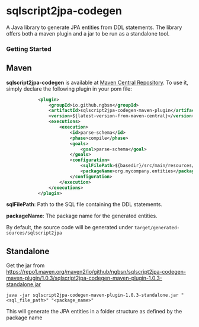 # sqlscript2jpa-codegen

A Java library to generate JPA entities from DDL statements. The library offers both a maven plugin and a jar to be run as a standalone tool.

### Getting Started

## Maven

**sqlscript2jpa-codegen** is available at [Maven Central Repository](https://central.sonatype.com/artifact/io.github.ngbsn/sqlscript2jpa-codegen-maven-plugin).
To use it, simply declare the following plugin in your pom file:

```xml
            <plugin>
                <groupId>io.github.ngbsn</groupId>
                <artifactId>sqlscript2jpa-codegen-maven-plugin</artifactId>
                <version>${latest-version-from-maven-central}</version>
                <executions>
                    <execution>
                        <id>parse-schema</id>
                        <phase>compile</phase>
                        <goals>
                            <goal>parse-schema</goal>
                        </goals>
                        <configuration>
                            <sqlFilePath>${basedir}/src/main/resources/sql/organization.sql</sqlFilePath>
                            <packageName>org.mycompany.entities</packageName>
                        </configuration>
                    </execution>
                </executions>
            </plugin>
```
**sqlFilePath**: Path to the SQL file containing the DDL statements.

**packageName**: The package name for the generated entities.

By default, the source code will be generated under `target/generated-sources/sqlscript2jpa`

## Standalone

Get the jar from https://repo1.maven.org/maven2/io/github/ngbsn/sqlscript2jpa-codegen-maven-plugin/1.0.3/sqlscript2jpa-codegen-maven-plugin-1.0.3-standalone.jar

```
java -jar sqlscript2jpa-codegen-maven-plugin-1.0.3-standalone.jar "<sql_file_path>" "<package_name>"
```
This will generate the JPA entities in a folder structure as defined by the package name
